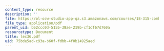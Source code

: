 ```yaml
---
content_type: resource
description: ''
file: https://ol-ocw-studio-app-qa.s3.amazonaws.com/courses/18-315-combinatorial-theory-introduction-to-graph-theory-extremal-and-enumerative-combinatorics-spring-2005/75bde5adc93ab60ffdbb4f0b14925aed_lec36.pdf
file_type: application/pdf
parent_uid: b52ccc0d-5155-38ae-219b-cf1df67d760a
resourcetype: Document
title: lec36.pdf
uid: 75bde5ad-c93a-b60f-fdbb-4f0b14925aed
---
```


